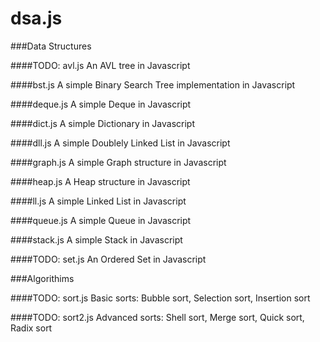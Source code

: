 # dsa.js

###Data Structures

####TODO: avl.js
An AVL tree in Javascript

####bst.js
A simple Binary Search Tree implementation in Javascript

####deque.js
A simple Deque in Javascript

####dict.js
A simple Dictionary in Javascript

####dll.js
A simple Doublely Linked List in Javascript

####graph.js
A simple Graph structure in Javascript

####heap.js
A Heap structure in Javascript

####ll.js
A simple Linked List in Javascript

####queue.js
A simple Queue in Javascript

####stack.js
A simple Stack in Javascript

####TODO: set.js
An Ordered Set in Javascript

###Algorithims

####TODO: sort.js
Basic sorts: Bubble sort, Selection sort, Insertion sort

####TODO: sort2.js
Advanced sorts: Shell sort, Merge sort, Quick sort, Radix sort